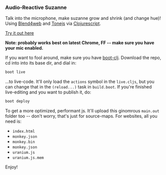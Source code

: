### Audio-Reactive Suzanne

Talk into the microphone, make suzanne grow and shrink (and change hue)!  Using [Blend4web](http://www.blend4web.com/) and [Tonejs](http://tonejs.org/) via [Clojurescript](http://clojurescript.org/).

[Try it out here](http://clojurescript-experiments.neocities.org/)

**Note: probably works best on latest Chrome, FF -- make sure you have your mic enabled.**

If you want to fool around, make sure you have [boot-clj](http://boot-clj.com).  Download the repo, cd into into its base dir, and dial in:

```bash
boot live
```

...to live-code.  It'll only load the `actions` symbol in the `live.cljs`, but you can change that in the `(reload...)` task in `build.boot`.  If you're finished live-editing and you want to publish it, do:

```bash
boot deploy
```

To get a more optimized, performant js.  It'll upload this ginomrous `main.out` folder too -- don't worry, that's just for source-maps.  For websites, all you need is:
* `index.html`
* `monkey.json`
* `monkey.bin`
* `monkey.json`
* `uranium.js`
* `uranium.js.mem`


Enjoy!
